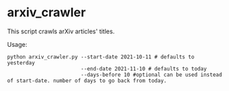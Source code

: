 # arxiv_crawler

This script crawls arXiv articles' titles.

Usage:
```
python arxiv_crawler.py --start-date 2021-10-11 # defaults to yesterday
                        --end-date 2021-11-10 # defaults to today
                        --days-before 10 #optional can be used instead of start-date. number of days to go back from today.
```

